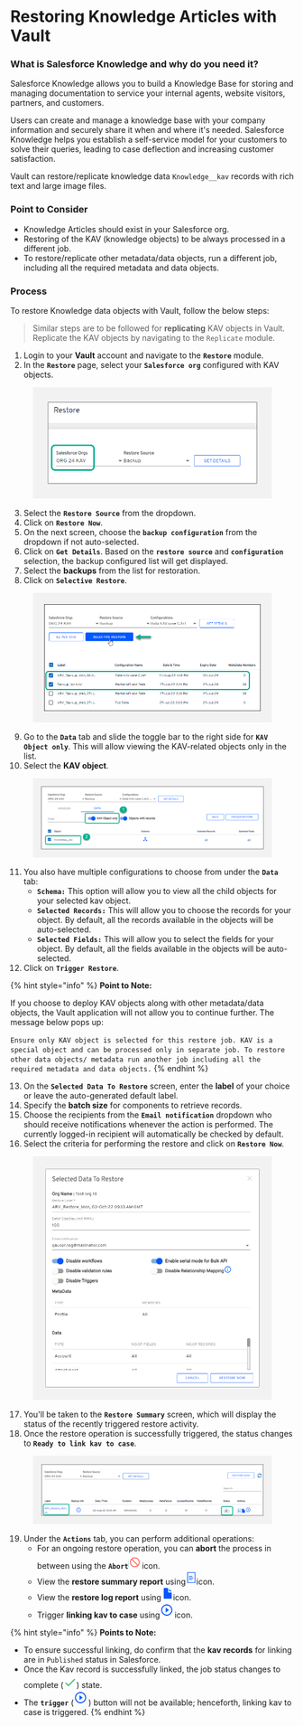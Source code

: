 # Restoring Knowledge Articles with Vault

### What is Salesforce Knowledge and why do you need it? <a href="#what-is-salesforce-knowledge-and-why-do-you-need-it" id="what-is-salesforce-knowledge-and-why-do-you-need-it"></a>

Salesforce Knowledge allows you to build a Knowledge Base for storing and managing documentation to service your internal agents, website visitors, partners, and customers.

Users can create and manage a knowledge base with your company information and securely share it when and where it's needed. Salesforce Knowledge helps you establish a self-service model for your customers to solve their queries, leading to case deflection and increasing customer satisfaction.

Vault can restore/replicate knowledge data `Knowledge__kav` records with rich text and large image files.

### Point to Consider <a href="#point-to-consider" id="point-to-consider"></a>

* Knowledge Articles should exist in your Salesforce org.
* Restoring of the KAV (knowledge objects) to be always processed in a different job.
* To restore/replicate other metadata/data objects, run a different job, including all the required metadata and data objects.

### Process <a href="#process" id="process"></a>

To restore Knowledge data objects with Vault, follow the below steps:

> Similar steps are to be followed for **replicating** KAV objects in Vault. Replicate the KAV objects by navigating to the `Replicate` module.

1. Login to your **Vault** account and navigate to the **`Restore`** module.
2. In the **`Restore`** page, select your **`Salesforce org`** configured with KAV objects.

<figure><img src="../../../../.gitbook/assets/image (261).png" alt=""><figcaption></figcaption></figure>

3. Select the **`Restore Source`** from the dropdown.
4. Click on **`Restore Now`**.
5. On the next screen, choose the **`backup configuration`** from the dropdown if not auto-selected.
6. Click on **`Get Details`**. Based on the **`restore source`** and **`configuration`** selection, the backup configured list will get displayed.
7. Select the **backups** from the list for restoration.
8. Click on **`Selective Restore`**.

<figure><img src="../../../../.gitbook/assets/image (262).png" alt=""><figcaption></figcaption></figure>

9. Go to the **`Data`** tab and slide the toggle bar to the right side for **`KAV Object only`**. This will allow viewing the KAV-related objects only in the list.
10. Select the **KAV object**.

<figure><img src="../../../../.gitbook/assets/image (263).png" alt=""><figcaption></figcaption></figure>

11. You also have multiple configurations to choose from under the **`Data`** tab:
    * **`Schema:`** This option will allow you to view all the child objects for your selected kav object.
    * **`Selected Records:`** This will allow you to choose the records for your object. By default, all the records available in the objects will be auto-selected.
    * **`Selected Fields:`** This will allow you to select the fields for your object. By default, all the fields available in the objects will be auto-selected.
12. Click on **`Trigger Restore`**.

{% hint style="info" %}
**Point to Note:**

If you choose to deploy KAV objects along with other metadata/data objects, the Vault application will not allow you to continue further. The message below pops up:&#x20;

`Ensure only KAV object is selected for this restore job. KAV is a special object and can be processed only in separate job. To restore other data objects/ metadata run another job including all the required metadata and data objects.`
{% endhint %}

13. On the **`Selected Data To Restore`** screen, enter the **label** of your choice or leave the auto-generated default label.
14. Specify the **batch size** for components to retrieve records.
15. Choose the recipients from the **`Email notification`** dropdown who should receive notifications whenever the action is performed. The currently logged-in recipient will automatically be checked by default.
16. Select the criteria for performing the restore and click on **`Restore Now`**.

<figure><img src="../../../../.gitbook/assets/image (264).png" alt="" width="563"><figcaption></figcaption></figure>

17. You'll be taken to the **`Restore Summary`** screen, which will display the status of the recently triggered restore activity.
18. Once the restore operation is successfully triggered, the status changes to **`Ready to link kav to case`**.

<figure><img src="../../../../.gitbook/assets/image (265).png" alt=""><figcaption></figcaption></figure>

19. Under the **`Actions`** tab, you can perform additional operations:
    * For an ongoing restore operation, you can **abort** the process in between using the **`Abort`**![](<../../../../.gitbook/assets/image (71) (1) (1) (1) (1) (1) (1).png>)icon.
    * View the **restore summary report** using![](<../../../../.gitbook/assets/image (72) (1) (1) (1) (1) (1) (1).png>)icon.
    * View the **restore log report** using![](<../../../../.gitbook/assets/image (73) (1) (1) (1) (1) (1) (1).png>)icon.
    * Trigger **linking kav to case** using![](<../../../../.gitbook/assets/image (74) (1) (1) (1) (1) (1) (1).png>)icon.

{% hint style="info" %}
**Points to Note:**

* To ensure successful linking, do confirm that the **kav records** for linking are in `Published` status in Salesforce.
* Once the Kav record is successfully linked, the job status changes to complete (![](<../../../../.gitbook/assets/image (76) (1) (1) (1) (1) (1).png>)) state.
* The **`trigger`** (![](<../../../../.gitbook/assets/image (75) (1) (1) (1) (1) (1).png>)) button will not be available; henceforth, linking kav to case is triggered.
{% endhint %}
